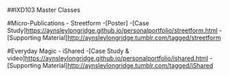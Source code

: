 ##IXD103 Master Classes

#Micro-Publications - Streetform 
-[Poster]
-[Case Study]https://aynsleylongridge.github.io/personalportfolio/streetform.html
-[Supporting Material]http://aynsleylongridge.tumblr.com/tagged/streetform


#Everyday Magic - iShared
-[Case Study & video]https://aynsleylongridge.github.io/personalportfolio/ishared.html
-[Supporting Material]http://aynsleylongridge.tumblr.com/tagged/iShared
